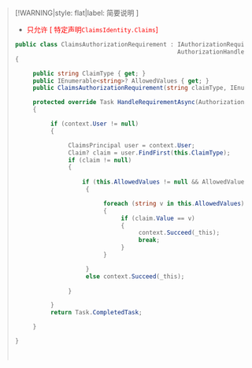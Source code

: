 <br/>

>[!WARNING|style: flat|label: 简要说明 ]
>
>- <span style='color:red'>只允许 [ 特定声明`ClaimsIdentity.Claims`]</span>
>
>```csharp
>public class ClaimsAuthorizationRequirement : IAuthorizationRequirement,
>                                               AuthorizationHandler<ClaimsAuthorizationRequirement>      
>{
>
>      public string ClaimType { get; }
>      public IEnumerable<string>? AllowedValues { get; }    
>      public ClaimsAuthorizationRequirement(string claimType, IEnumerable<string>? allowedValues);
>
>      protected override Task HandleRequirementAsync(AuthorizationHandlerContext context, ClaimsAuthorizationRequirement _this)
>      {
>
>           if (context.User != null)
>           {
>
>                ClaimsPrincipal user = context.User;
>                Claim? claim = user.FindFirst(this.ClaimType);
>                if (claim != null)
>                {
>                     
>				     if (this.AllowedValues != null && AllowedValues.Any())
>                     {
>
>                          foreach (string v in this.AllowedValues)
>                          {
>                               if (claim.Value == v)
>                               {
>                                    context.Succeed(_this);
>                                    break;
>                               }
>                          }
>
>                     }
>                     else context.Succeed(_this);
>                     
>                }
>
>           }
>           return Task.CompletedTask;
>
>      }
>
>}
>
>
>```
>
>
>
><br/>



